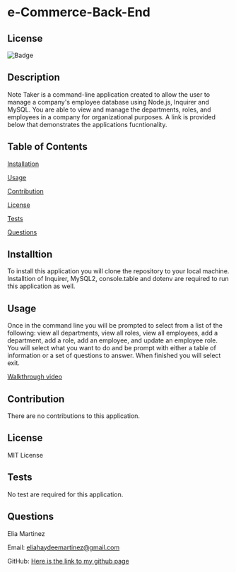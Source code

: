 # e-Commerce-Back-End

## License 
![Badge](https://img.shields.io/badge/license-MIT-blue)

## Description 

Note Taker is a command-line application created to allow the user to manage a company's employee database using Node.js, Inquirer and MySQL. You are able to view and manage the departments, roles, and employees in a company for organizational purposes. A link is provided below that demonstrates the applications fucntionality. 


## Table of Contents 

[Installation](#Installation)

[Usage](#Usage)

[Contribution](#Contribution)

[License](#License)

[Tests](#Tests)

[Questions](#Questions)


## Installtion

To install this application you will clone the repository to your local machine. Installtion of Inquirer, MySQL2, console.table and dotenv are required to run this application as well. 

## Usage 

Once in the command line you will be prompted to select from a list of the following: view all departments, view all roles, view all employees, add a department, add a role, add an employee, and update an employee role. You will select what you want to do and be prompt with either a table of information or a set of questions to answer. When finished you will select exit. 


[Walkthrough video]()


## Contribution 

There are no contributions to this application. 

## License 

MIT License 

## Tests

No test are required for this application. 

## Questions 

Elia Martinez 

Email: [eliahaydeemartinez@gmail.com](eliahaydeemartinez@gmail.com)


GitHub: [Here is the link to my github page](https://github.com/EliaMart/e-Commerce-Back-End)